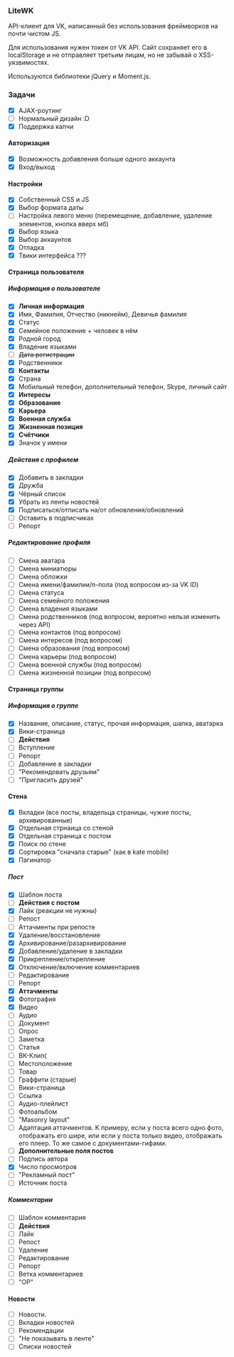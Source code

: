 ### LiteWK

API-клиент для VK, написанный без использования фреймворков на почти чистом JS.

Для использования нужен токен от VK API. Сайт сохраняет его в localStorage и не отправляет третьим лицам, но не забывай о XSS-уязвимостях.

Используются библиотеки jQuery и Moment.js.

### Задачи

- [x] AJAX-роутинг
- [ ] Нормальный дизайн :D
- [x] Поддержка капчи

#### Авторизация
- [x] Возможность добавления больше одного аккаунта
- [x] Вход/выход

#### Настройки

- [x] Собственный CSS и JS
- [x] Выбор формата даты
- [ ] Настройка левого меню (перемещение, добавление, удаление элементов, кнопка вверх мб)
- [x] Выбор языка
- [x] Выбор аккаунтов
- [x] Отладка
- [x] Твики интерфейса ???

#### Страница пользователя

##### Информация о пользователе

- [x] **Личная информация**
- [x] Имя, Фамилия, Отчество (никнейм), Девичья фамилия
- [x] Статус
- [x] Семейное положение + человек в нём
- [x] Родной город
- [x] Владение языками
- [ ] ~~Дата регистрации~~
- [x] Родственники
- [x] **Контакты**
- [x] Страна
- [x] Мобильный телефон, дополнительный телефон, Skype, личный сайт
- [x] **Интересы**
- [x] **Образование**
- [x] **Карьера**
- [x] **Военная служба**
- [x] **Жизненная позиция**
- [x] **Счётчики**
- [x] Значок у имени

##### Действия с профилем

- [x] Добавить в закладки
- [x] Дружба
- [x] Чёрный список
- [x] Убрать из ленты новостей
- [x] Подписаться/отписать на/от обновления/обновлений
- [ ] Оставить в подписчиках
- [ ] Репорт

##### Редактирование профиля

- [ ] Смена аватара
- [ ] Смена миниатюры
- [ ] Смена обложки
- [ ] Смена имени/фамилии/п-пола (под вопросом из-за VK ID)
- [ ] Смена статуса
- [ ] Смена семейного положения
- [ ] Смена владения языками
- [ ] Смена родственников (под вопросом, вероятно нельзя изменить через API)
- [ ] Смена контактов (под вопросом)
- [ ] Смена интересов (под вопросом)
- [ ] Смена образования (под вопросом)
- [ ] Смена карьеры (под вопросом)
- [ ] Смена военной службы (под вопросом)
- [ ] Смена жизненной позиции (под вопросом)

#### Страница группы

##### Информация о группе
- [x] Название, описание, статус, прочая информация, шапка, аватарка
- [x] Вики-страница
- [ ] **Действия**
- [ ] Вступление
- [ ] Репорт
- [ ] Добавление в закладки
- [ ] "Рекомендовать друзьям"
- [ ] "Пригласить друзей"

#### Стена

- [x] Вкладки (все посты, владельца страницы, чужие посты, архивированные)
- [x] Отдельная стрнаица со стеной
- [x] Отдельная страница с постом
- [x] Поиск по стене
- [x] Сортировка "сначала старые" (как в kate mobile)
- [x] Пагинатор

##### Пост

- [x] Шаблон поста
- [ ] **Действия с постом**
- [x] Лайк (реакции не нужны)
- [ ] Репост
- [ ] Аттачменты при репосте
- [x] Удаление/восстановление
- [x] Архивирование/разархивирование
- [x] Добавление/удаление в закладки
- [x] Прикрепление/открепление
- [x] Отключение/включение комментариев
- [ ] Редактирование
- [ ] Репорт
- [x] **Аттачменты**
- [x] Фотография
- [x] Видео
- [ ] Аудио
- [ ] Документ
- [ ] Опрос
- [ ] Заметка
- [ ] Статья
- [ ] ВК-Клип(
- [ ] Местоположение
- [ ] Товар
- [ ] Граффити (старые)
- [ ] Вики-страница
- [ ] Ссылка
- [ ] Аудио-плейлист
- [ ] Фотоальбом
- [ ] "Masonry layout"
- [ ] Адаптация аттачментов. К примеру, если у поста всего одно фото, отображать его шире, или если у поста только видео, отображать его плеер. То же самое с документами-гифами.
- [ ] **Дополнительные поля постов**
- [ ] Подпись автора
- [x] Число просмотров
- [ ] "Рекламный пост"
- [ ] Источник поста

##### Комментарии

- [ ] Шаблон комментария
- [ ] **Действия**
- [ ] Лайк
- [ ] Репост
- [ ] Удаление
- [ ] Редактирование
- [ ] Репорт
- [ ] Ветка комментариев
- [ ] "OP"

#### Новости

- [ ] Новости.
- [ ] Вкладки новостей
- [ ] Рекомендации
- [ ] "Не показывать в ленте"
- [ ] Списки новостей
